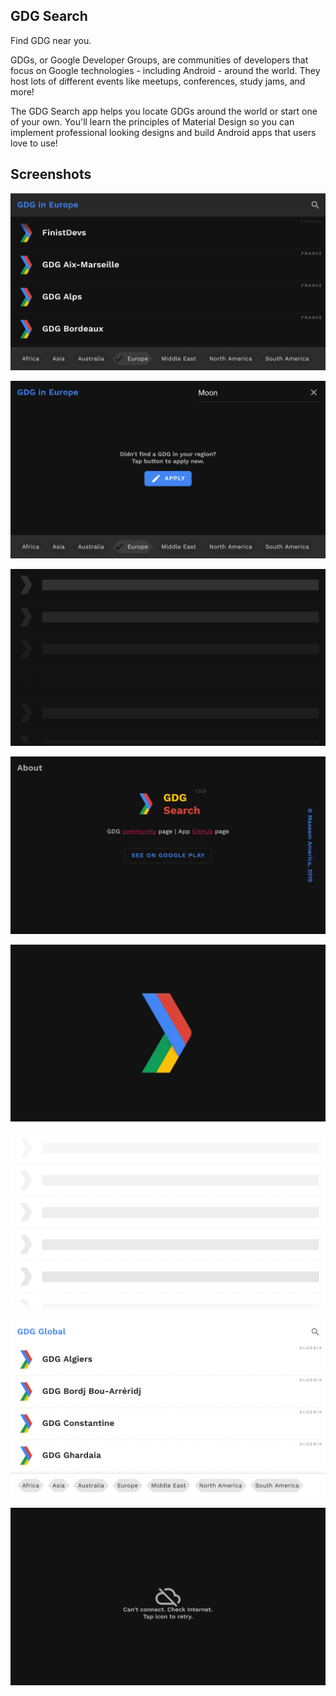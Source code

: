 ## GDG Search

Find GDG near you.

GDGs, or Google Developer Groups, are communities of developers that focus on Google technologies - including Android - around the world. They host lots of different events like meetups, conferences, study jams, and more!

The GDG Search app helps you locate GDGs around the world or start one of your own. You'll learn the principles of Material Design so you can implement professional looking designs and build Android apps that users love to use!

## Screenshots

![Screenshot1](screenshots/gdg_search1.png)

![Screenshot2](screenshots/gdg_search2.png)

![Screenshot3](screenshots/gdg_search3.png)

![Screenshot4](screenshots/gdg_search4.png)

![Screenshot5](screenshots/gdg_search5.png)

![Screenshot6](screenshots/gdg_search6.png)

![Screenshot7](screenshots/gdg_search7.png)

![Screenshot8](screenshots/gdg_search8.png)
